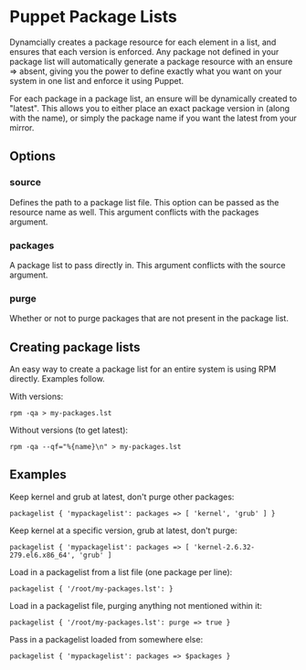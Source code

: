 Puppet Package Lists
====================

Dynamcially creates a package resource for each element in a list, and
ensures that each version is enforced. Any package not defined in your
package list will automatically generate a package resource with an
ensure => absent, giving you the power to define exactly what you want
on your system in one list and enforce it using Puppet.

For each package in a package list, an ensure will be dynamically created
to "latest". This allows you to either place an exact package version in
(along with the name), or simply the package name if you want the latest
from your mirror.

Options
-------

### source
Defines the path to a package list file. This option can be passed as the
resource name as well. This argument conflicts with the packages argument.

### packages
A package list to pass directly in. This argument conflicts with the
source argument.

### purge
Whether or not to purge packages that are not present in the package list.

Creating package lists
----------------------

An easy way to create a package list for an entire system is using RPM
directly. Examples follow.

With versions:

    rpm -qa > my-packages.lst

Without versions (to get latest):

    rpm -qa --qf="%{name}\n" > my-packages.lst

Examples
--------
Keep kernel and grub at latest, don't purge other packages:

    packagelist { 'mypackagelist': packages => [ 'kernel', 'grub' ] }

Keep kernel at a specific version, grub at latest, don't purge:

    packagelist { 'mypackagelist': packages => [ 'kernel-2.6.32-279.el6.x86_64', 'grub' ]

Load in a packagelist from a list file (one package per line):

    packagelist { '/root/my-packages.lst': }

Load in a packagelist file, purging anything not mentioned within it:

    packagelist { '/root/my-packages.lst': purge => true }

Pass in a packagelist loaded from somewhere else:

    packagelist { 'mypackagelist': packages => $packages }
